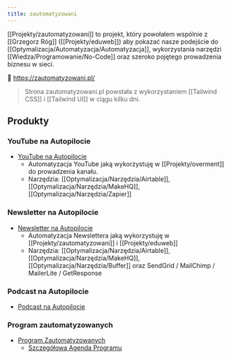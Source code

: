 ```yaml
---
title: zautomatyzowani
---
```


[[Projekty/zautomatyzowani]] to projekt, który powołałem wspólnie z [[Grzegorz Róg]] ([[Projekty/eduweb]]) aby pokazać nasze podejście do [[Optymalizacja/Automatyzacja/Automatyzacja]], wykorzystania narzędzi [[Wiedza/Programowanie/No-Code]] oraz szeroko pojętego prowadzenia biznesu w sieci. 

🔗 https://zautomatyzowani.pl/

> Strona zautomatyzowani.pl powstała z wykorzystaniem [[Tailwind CSS]] i [[Tailwind UI]] w ciągu kilku dni.

## Produkty
### YouTube na Autopilocie
- [YouTube na Autopilocie](https://youtube.zautomatyzowani.pl)
	- Automatyzacja YouTube jaką wykorzystuję w [[Projekty/overment]] do prowadzenia kanału. 
	- Narzędzia: [[Optymalizacja/Narzędzia/Airtable]], [[Optymalizacja/Narzędzia/MakeHQ]], [[Optymalizacja/Narzędzia/Zapier]]

### Newsletter na Autopilocie
- [Newsletter na Autopilocie](http://newsletter.zautomatyzowani.pl)
	- Automatyzacja Newslettera jaką wykorzystuję w [[Projekty/zautomatyzowani]] i [[Projekty/eduweb]]
	- Narzędzia: [[Optymalizacja/Narzędzia/Airtable]], [[Optymalizacja/Narzędzia/MakeHQ]], [[Optymalizacja/Narzędzia/Buffer]] oraz SendGrid / MailChimp / MailerLite / GetResponse

### Podcast na Autopilocie
- [Podcast na Autopilocie](https://podcast.zautomatyzowani.pl)

### Program zautomatyzowanych
- [Program Zautomatyzowanych](https://zautomatyzowani.pl/program)
	- [Szczegółowa Agenda Programu](https://www.notion.so/automatyzacje/Program-Marketing-i-Biznes-na-Autopilocie-571a840aefef4d7e8502fd28a282ad67)